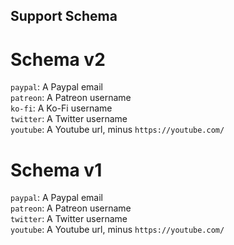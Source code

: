 ## Support Schema


# Schema v2
`paypal`: A Paypal email\
`patreon`: A Patreon username\
`ko-fi`: A Ko-Fi username\
`twitter`: A Twitter username\
`youtube`: A Youtube url, minus `https://youtube.com/`

# Schema v1
`paypal`: A Paypal email\
`patreon`: A Patreon username\
`twitter`: A Twitter username\
`youtube`: A Youtube url, minus `https://youtube.com/`